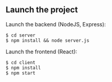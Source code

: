 ## Launch the project
Launch the backend (NodeJS, Express):
```
$ cd server
$ npm install && node server.js
```

Launch the frontend (React):
```
$ cd client
$ npm install
$ npm start
```
